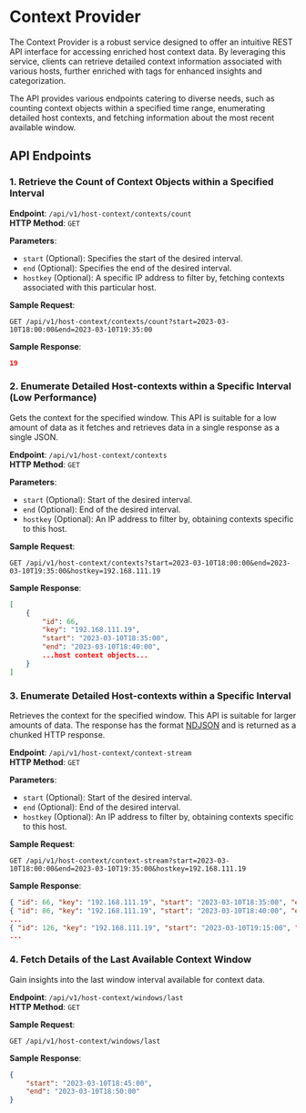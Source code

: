 # Context Provider

The Context Provider is a robust service designed to offer an intuitive REST API interface for accessing enriched host context data. By leveraging this service, clients can retrieve detailed context information associated with various hosts, further enriched with tags for enhanced insights and categorization.

The API provides various endpoints catering to diverse needs, such as counting context objects within a specified time range, enumerating detailed host contexts, and fetching information about the most recent available window.

## API Endpoints

### 1. Retrieve the Count of Context Objects within a Specified Interval

**Endpoint**: `/api/v1/host-context/contexts/count`  
**HTTP Method**: `GET`

**Parameters**:
- `start` (Optional): Specifies the start of the desired interval.
- `end` (Optional): Specifies the end of the desired interval.
- `hostkey` (Optional): A specific IP address to filter by, fetching contexts associated with this particular host.

**Sample Request**:
```
GET /api/v1/host-context/contexts/count?start=2023-03-10T18:00:00&end=2023-03-10T19:35:00
```

**Sample Response**:
```json
19
```

### 2. Enumerate Detailed Host-contexts within a Specific Interval (Low Performance)

Gets the context for the specified window. This API is suitable for a low amount of data as it fetches and retrieves data in a single response as a single JSON.

**Endpoint**: `/api/v1/host-context/contexts`  
**HTTP Method**: `GET`

**Parameters**:
- `start` (Optional): Start of the desired interval.
- `end` (Optional): End of the desired interval.
- `hostkey` (Optional): An IP address to filter by, obtaining contexts specific to this host.

**Sample Request**:
```
GET /api/v1/host-context/contexts?start=2023-03-10T18:00:00&end=2023-03-10T19:35:00&hostkey=192.168.111.19
```

**Sample Response**:
```json
[
    {
        "id": 66,
        "key": "192.168.111.19",
        "start": "2023-03-10T18:35:00",
        "end": "2023-03-10T18:40:00",
        ...host context objects...
    }
]
```

### 3. Enumerate Detailed Host-contexts within a Specific Interval

Retrieves the context for the specified window. This API is suitable for larger amounts of data.
The response has the format [NDJSON](https://ndjson.org/) and is returned as a chunked HTTP response. 

**Endpoint**: `/api/v1/host-context/context-stream`  
**HTTP Method**: `GET`

**Parameters**:
- `start` (Optional): Start of the desired interval.
- `end` (Optional): End of the desired interval.
- `hostkey` (Optional): An IP address to filter by, obtaining contexts specific to this host.

**Sample Request**:
```
GET /api/v1/host-context/context-stream?start=2023-03-10T18:00:00&end=2023-03-10T19:35:00&hostkey=192.168.111.19
```


**Sample Response**:
```json
{ "id": 66, "key": "192.168.111.19", "start": "2023-03-10T18:35:00", "end": "2023-03-10T18:40:00", ...host context objects... }
{ "id": 86, "key": "192.168.111.19", "start": "2023-03-10T18:40:00", "end": "2023-03-10T18:45:00", ...host context objects... }
...
{ "id": 126, "key": "192.168.111.19", "start": "2023-03-10T19:15:00", "end": "2023-03-10T19:20:00", ...host context objects... }
...
```

### 4. Fetch Details of the Last Available Context Window

Gain insights into the last window interval available for context data.

**Endpoint**: `/api/v1/host-context/windows/last`  
**HTTP Method**: `GET`

**Sample Request**:
```
GET /api/v1/host-context/windows/last
```

**Sample Response**:
```json
{
    "start": "2023-03-10T18:45:00",
    "end": "2023-03-10T18:50:00"
}
```
